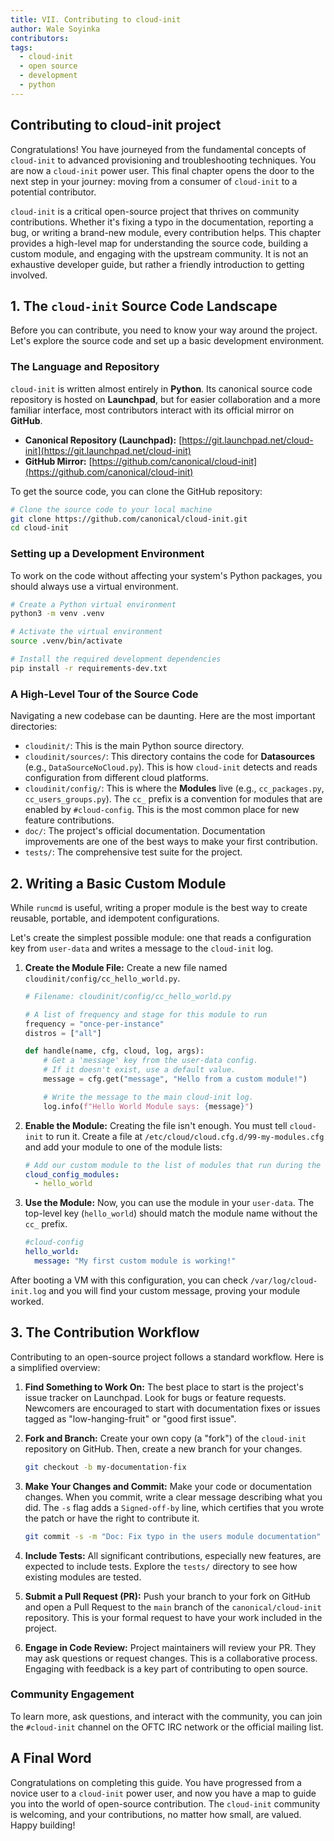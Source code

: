 ```yaml
---
title: VII. Contributing to cloud-init
author: Wale Soyinka
contributors:
tags:
  - cloud-init
  - open source
  - development
  - python
---
```


## Contributing to cloud-init project

Congratulations! You have journeyed from the fundamental concepts of `cloud-init` to advanced provisioning and troubleshooting techniques. You are now a `cloud-init` power user. This final chapter opens the door to the next step in your journey: moving from a consumer of `cloud-init` to a potential contributor.

`cloud-init` is a critical open-source project that thrives on community contributions. Whether it's fixing a typo in the documentation, reporting a bug, or writing a brand-new module, every contribution helps. This chapter provides a high-level map for understanding the source code, building a custom module, and engaging with the upstream community. It is not an exhaustive developer guide, but rather a friendly introduction to getting involved.

## 1. The `cloud-init` Source Code Landscape

Before you can contribute, you need to know your way around the project. Let's explore the source code and set up a basic development environment.

### The Language and Repository

`cloud-init` is written almost entirely in **Python**. Its canonical source code repository is hosted on **Launchpad**, but for easier collaboration and a more familiar interface, most contributors interact with its official mirror on **GitHub**.

*   **Canonical Repository (Launchpad):** [https://git.launchpad.net/cloud-init](https://git.launchpad.net/cloud-init)
*   **GitHub Mirror:** [https://github.com/canonical/cloud-init](https://github.com/canonical/cloud-init)

To get the source code, you can clone the GitHub repository:

```bash
# Clone the source code to your local machine
git clone https://github.com/canonical/cloud-init.git
cd cloud-init
```

### **Setting up a Development Environment**

To work on the code without affecting your system's Python packages, you should always use a virtual environment.

```bash
# Create a Python virtual environment
python3 -m venv .venv

# Activate the virtual environment
source .venv/bin/activate

# Install the required development dependencies
pip install -r requirements-dev.txt
```

### **A High-Level Tour of the Source Code**

Navigating a new codebase can be daunting. Here are the most important directories:

*   `cloudinit/`: This is the main Python source directory.
*   `cloudinit/sources/`: This directory contains the code for **Datasources** (e.g., `DataSourceNoCloud.py`). This is how `cloud-init` detects and reads configuration from different cloud platforms.
*   `cloudinit/config/`: This is where the **Modules** live (e.g., `cc_packages.py`, `cc_users_groups.py`). The `cc_` prefix is a convention for modules that are enabled by `#cloud-config`. This is the most common place for new feature contributions.
*   `doc/`: The project's official documentation. Documentation improvements are one of the best ways to make your first contribution.
*   `tests/`: The comprehensive test suite for the project.

## **2. Writing a Basic Custom Module**

While `runcmd` is useful, writing a proper module is the best way to create reusable, portable, and idempotent configurations.

Let's create the simplest possible module: one that reads a configuration key from `user-data` and writes a message to the `cloud-init` log.

1.  **Create the Module File:** Create a new file named `cloudinit/config/cc_hello_world.py`.

    ```python
    # Filename: cloudinit/config/cc_hello_world.py

    # A list of frequency and stage for this module to run
    frequency = "once-per-instance"
    distros = ["all"]

    def handle(name, cfg, cloud, log, args):
        # Get a 'message' key from the user-data config.
        # If it doesn't exist, use a default value.
        message = cfg.get("message", "Hello from a custom module!")

        # Write the message to the main cloud-init log.
        log.info(f"Hello World Module says: {message}")
    ```

2.  **Enable the Module:** Creating the file isn't enough. You must tell `cloud-init` to run it. Create a file at `/etc/cloud/cloud.cfg.d/99-my-modules.cfg` and add your module to one of the module lists:

    ```yaml
    # Add our custom module to the list of modules that run during the config stage
    cloud_config_modules:
      - hello_world
    ```

3.  **Use the Module:** Now, you can use the module in your `user-data`. The top-level key (`hello_world`) should match the module name without the `cc_` prefix.

    ```yaml
    #cloud-config
    hello_world:
      message: "My first custom module is working!"
    ```

After booting a VM with this configuration, you can check `/var/log/cloud-init.log` and you will find your custom message, proving your module worked.

## **3. The Contribution Workflow**

Contributing to an open-source project follows a standard workflow. Here is a simplified overview:

1.  **Find Something to Work On:** The best place to start is the project's issue tracker on Launchpad. Look for bugs or feature requests. Newcomers are encouraged to start with documentation fixes or issues tagged as "low-hanging-fruit" or "good first issue".

2.  **Fork and Branch:** Create your own copy (a "fork") of the `cloud-init` repository on GitHub. Then, create a new branch for your changes.
    ```bash
    git checkout -b my-documentation-fix
    ```

3.  **Make Your Changes and Commit:** Make your code or documentation changes. When you commit, write a clear message describing what you did. The `-s` flag adds a `Signed-off-by` line, which certifies that you wrote the patch or have the right to contribute it.
    ```bash
    git commit -s -m "Doc: Fix typo in the users module documentation"
    ```

4.  **Include Tests:** All significant contributions, especially new features, are expected to include tests. Explore the `tests/` directory to see how existing modules are tested.

5.  **Submit a Pull Request (PR):** Push your branch to your fork on GitHub and open a Pull Request to the `main` branch of the `canonical/cloud-init` repository. This is your formal request to have your work included in the project.

6.  **Engage in Code Review:** Project maintainers will review your PR. They may ask questions or request changes. This is a collaborative process. Engaging with feedback is a key part of contributing to open source.

### **Community Engagement**

To learn more, ask questions, and interact with the community, you can join the `#cloud-init` channel on the OFTC IRC network or the official mailing list.

## **A Final Word**

Congratulations on completing this guide. You have progressed from a novice user to a `cloud-init` power user, and now you have a map to guide you into the world of open-source contribution. The `cloud-init` community is welcoming, and your contributions, no matter how small, are valued. Happy building!
